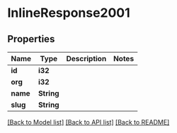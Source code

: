 # InlineResponse2001

## Properties

Name | Type | Description | Notes
------------ | ------------- | ------------- | -------------
**id** | **i32** |  | 
**org** | **i32** |  | 
**name** | **String** |  | 
**slug** | **String** |  | 

[[Back to Model list]](../README.md#documentation-for-models) [[Back to API list]](../README.md#documentation-for-api-endpoints) [[Back to README]](../README.md)


